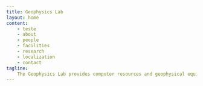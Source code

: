 ```yaml
---
title: Geophysics Lab
layout: home
content:
    - teste
    - about
    - people
    - facilities
    - research
    - localization
    - contact
tagline:
    The Geophysics Lab provides computer resources and geophysical equipments to support research projects involving mineral and hydrocarbon exploration, impact crater modelling, energy resources and environmental problems.
---
```


